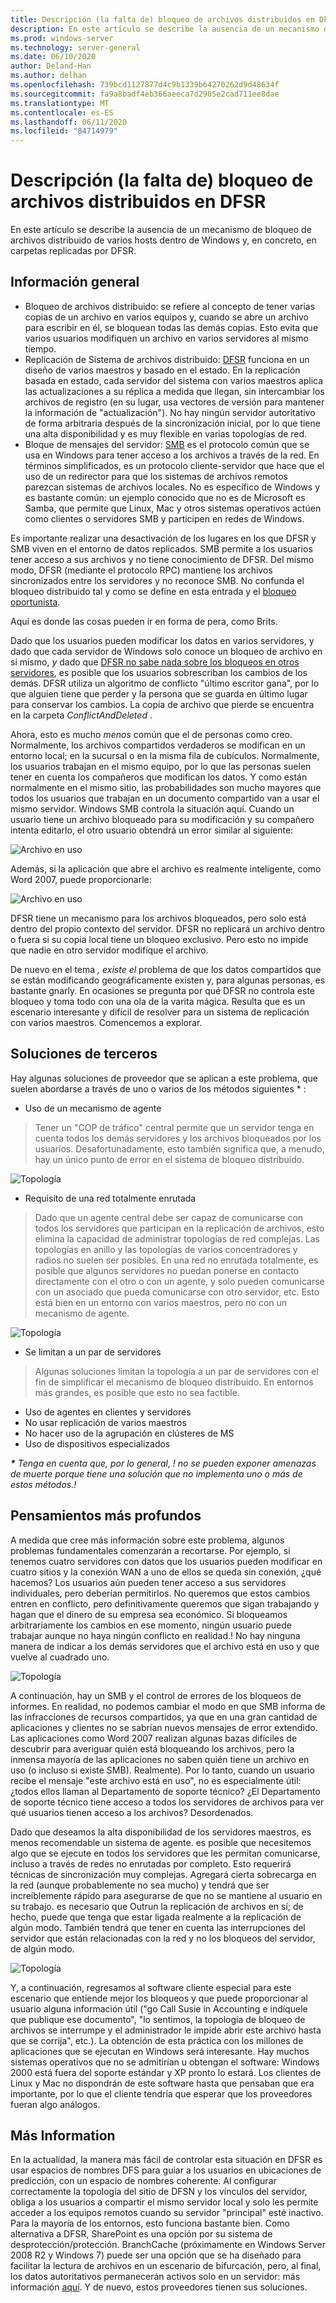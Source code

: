 ```yaml
---
title: Descripción (la falta de) bloqueo de archivos distribuidos en DFSR
description: En este artículo se describe la ausencia de un mecanismo de bloqueo de archivos distribuido de varios hosts dentro de Windows y, en concreto, en carpetas replicadas por DFSR.
ms.prod: windows-server
ms.technology: server-general
ms.date: 06/10/2020
author: Deland-Han
ms.author: delhan
ms.openlocfilehash: 739bcd1127877d4c9b1339b64270262d9d48634f
ms.sourcegitcommit: fa9a8badf4eb366aeeca7d2905e2cad711ee8dae
ms.translationtype: MT
ms.contentlocale: es-ES
ms.lasthandoff: 06/11/2020
ms.locfileid: "84714979"
---
```

# <a name="understanding-the-lack-of-distributed-file-locking-in-dfsr"></a>Descripción (la falta de) bloqueo de archivos distribuidos en DFSR

En este artículo se describe la ausencia de un mecanismo de bloqueo de archivos distribuido de varios hosts dentro de Windows y, en concreto, en carpetas replicadas por DFSR.
  
## <a name="some-background"></a>Información general

  - Bloqueo de archivos distribuido: se refiere al concepto de tener varias copias de un archivo en varios equipos y, cuando se abre un archivo para escribir en él, se bloquean todas las demás copias. Esto evita que varios usuarios modifiquen un archivo en varios servidores al mismo tiempo.
  - Replicación de Sistema de archivos distribuido: [DFSR](/previous-versions/windows/desktop/dfsr/distributed-file-system-replication--dfsr-) funciona en un diseño de varios maestros y basado en el estado. En la replicación basada en estado, cada servidor del sistema con varios maestros aplica las actualizaciones a su réplica a medida que llegan, sin intercambiar los archivos de registro (en su lugar, usa vectores de versión para mantener la información de "actualización"). No hay ningún servidor autoritativo de forma arbitraria después de la sincronización inicial, por lo que tiene una alta disponibilidad y es muy flexible en varias topologías de red.
  - Bloque de mensajes del servidor: [SMB](/openspecs/windows_protocols/ms-smb/f210069c-7086-4dc2-885e-861d837df688) es el protocolo común que se usa en Windows para tener acceso a los archivos a través de la red. En términos simplificados, es un protocolo cliente-servidor que hace que el uso de un redirector para que los sistemas de archivos remotos parezcan sistemas de archivos locales. No es específico de Windows y es bastante común: un ejemplo conocido que no es de Microsoft es Samba, que permite que Linux, Mac y otros sistemas operativos actúen como clientes o servidores SMB y participen en redes de Windows.

  
Es importante realizar una desactivación de los lugares en los que DFSR y SMB viven en el entorno de datos replicados. SMB permite a los usuarios tener acceso a sus archivos y no tiene conocimiento de DFSR. Del mismo modo, DFSR (mediante el protocolo RPC) mantiene los archivos sincronizados entre los servidores y no reconoce SMB. No confunda el bloqueo distribuido tal y como se define en esta entrada y el [bloqueo oportunista](/windows/win32/fileio/opportunistic-locks).  
  
Aquí es donde las cosas pueden ir en forma de pera, como Brits.  
  
Dado que los usuarios pueden modificar los datos en varios servidores, y dado que cada servidor de Windows solo conoce un bloqueo de archivo en sí mismo, *y* dado que [DFSR no sabe nada sobre los bloqueos en otros servidores](/previous-versions/windows/it-pro/windows-server-2003/cc773238(v=ws.10)), es posible que los usuarios sobrescriban los cambios de los demás. DFSR utiliza un algoritmo de conflicto "último escritor gana", por lo que alguien tiene que perder y la persona que se guarda en último lugar para conservar los cambios. La copia de archivo que pierde se encuentra en la carpeta *ConflictAndDeleted* .  
  
Ahora, esto es mucho *menos* común que el de personas como creo. Normalmente, los archivos compartidos verdaderos se modifican en un entorno local; en la sucursal o en la misma fila de cubículos. Normalmente, los usuarios trabajan en el mismo equipo, por lo que las personas suelen tener en cuenta los compañeros que modifican los datos. Y como están normalmente en el mismo sitio, las probabilidades son mucho mayores que todos los usuarios que trabajan en un documento compartido van a usar el mismo servidor. Windows SMB controla la situación aquí. Cuando un usuario tiene un archivo bloqueado para su modificación y su compañero intenta editarlo, el otro usuario obtendrá un error similar al siguiente:  
  
![Archivo en uso](./media/understanding-the-lack-of-distributed-file-locking-in-dfsr/1.jpg)
  
Además, si la aplicación que abre el archivo es realmente inteligente, como Word 2007, puede proporcionarle:  
  
![Archivo en uso](./media/understanding-the-lack-of-distributed-file-locking-in-dfsr/2.jpg) 
  
DFSR tiene un mecanismo para los archivos bloqueados, pero solo está dentro del propio contexto del servidor. DFSR no replicará un archivo dentro o fuera si su copia local tiene un bloqueo exclusivo. Pero esto no impide que nadie en otro servidor modifique el archivo.  
  
De nuevo en el tema *, existe el* problema de que los datos compartidos que se están modificando geográficamente existen y, para algunas personas, es bastante gnarly. En ocasiones se pregunta por qué DFSR no controla este bloqueo y toma todo con una ola de la varita mágica. Resulta que es un escenario interesante y difícil de resolver para un sistema de replicación con varios maestros. Comencemos a explorar.  
  
## <a name="third-party-solutions"></a>Soluciones de terceros
  
Hay algunas soluciones de proveedor que se aplican a este problema, que suelen abordarse a través de uno o varios de los métodos siguientes \* :  

  - Uso de un mecanismo de agente

> Tener un "COP de tráfico" central permite que un servidor tenga en cuenta todos los demás servidores y los archivos bloqueados por los usuarios. Desafortunadamente, esto también significa que, a menudo, hay un único punto de error en el sistema de bloqueo distribuido.

![Topología](./media/understanding-the-lack-of-distributed-file-locking-in-dfsr/3.png) 

  - Requisito de una red totalmente enrutada

> Dado que un agente central debe ser capaz de comunicarse con todos los servidores que participan en la replicación de archivos, esto elimina la capacidad de administrar topologías de red complejas. Las topologías en anillo y las topologías de varios concentradores y radios no suelen ser posibles. En una red no enrutada totalmente, es posible que algunos servidores no puedan ponerse en contacto directamente con el otro o con un agente, y solo pueden comunicarse con un asociado que pueda comunicarse con otro servidor, etc. Esto está bien en un entorno con varios maestros, pero no con un mecanismo de agente.

![Topología](./media/understanding-the-lack-of-distributed-file-locking-in-dfsr/4.png)

  - Se limitan a un par de servidores

> Algunas soluciones limitan la topología a un par de servidores con el fin de simplificar el mecanismo de bloqueo distribuido. En entornos más grandes, es posible que esto no sea factible.

  - Uso de agentes en clientes y servidores
  - No usar replicación de varios maestros
  - No hacer uso de la agrupación en clústeres de MS
  - Uso de dispositivos especializados

  
***\*** Tenga en cuenta que, por lo general, \! no se pueden exponer amenazas de muerte porque tiene una solución que no implementa uno o más de estos métodos.\!*  
  
## <a name="deeper-thoughts"></a>Pensamientos más profundos  
  
A medida que cree más información sobre este problema, algunos problemas fundamentales comenzarán a recortarse. Por ejemplo, si tenemos cuatro servidores con datos que los usuarios pueden modificar en cuatro sitios y la conexión WAN a uno de ellos se queda sin conexión, ¿qué hacemos? Los usuarios aún pueden tener acceso a sus servidores individuales, pero deberían permitirlos. No queremos que estos cambios entren en conflicto, pero definitivamente queremos que sigan trabajando y hagan que el dinero de su empresa sea económico. Si bloqueamos arbitrariamente los cambios en ese momento, ningún usuario puede trabajar aunque no haya ningún conflicto en realidad.\! No hay ninguna manera de indicar a los demás servidores que el archivo está en uso y que vuelve al cuadrado uno.  
  
![Topología](./media/understanding-the-lack-of-distributed-file-locking-in-dfsr/5.png)
  
A continuación, hay un SMB y el control de errores de los bloqueos de informes. En realidad, no podemos cambiar el modo en que SMB informa de las infracciones de recursos compartidos, ya que en una gran cantidad de aplicaciones y clientes no se sabrían nuevos mensajes de error extendido. Las aplicaciones como Word 2007 realizan algunas bazas difíciles de descubrir para averiguar quién está bloqueando los archivos, pero la inmensa mayoría de las aplicaciones no saben quién tiene un archivo en uso (o incluso si existe SMB). Realmente). Por lo tanto, cuando un usuario recibe el mensaje "este archivo está en uso", no es especialmente útil: ¿todos ellos llaman al Departamento de soporte técnico? ¿El Departamento de soporte técnico tiene acceso a todos los servidores de archivos para ver qué usuarios tienen acceso a los archivos? Desordenados.  
  
Dado que deseamos la alta disponibilidad de los servidores maestros, es menos recomendable un sistema de agente. es posible que necesitemos algo que se ejecute en todos los servidores que les permitan comunicarse, incluso a través de redes no enrutadas por completo. Esto requerirá técnicas de sincronización muy complejas. Agregará cierta sobrecarga en la red (aunque probablemente no sea mucho) y tendrá que ser increíblemente rápido para asegurarse de que no se mantiene al usuario en su trabajo. es necesario que Outrun la replicación de archivos en sí; de hecho, puede que tenga que estar ligada realmente a la replicación de algún modo. También tendrá que tener en cuenta las interrupciones del servidor que están relacionadas con la red y no los bloqueos del servidor, de algún modo.  

![Topología](./media/understanding-the-lack-of-distributed-file-locking-in-dfsr/6.png)
  
Y, a continuación, regresamos al software cliente especial para este escenario que entiende mejor los bloqueos y que puede proporcionar al usuario alguna información útil ("go Call Susie in Accounting e indíquele que publique ese documento", "lo sentimos, la topología de bloqueo de archivos se interrumpe y el administrador le impide abrir este archivo hasta que se corrija", etc.). La obtención de esta práctica con los millones de aplicaciones que se ejecutan en Windows será interesante. Hay muchos sistemas operativos que no se admitirían u obtengan el software: Windows 2000 está fuera del soporte estándar y XP pronto lo estará. Los clientes de Linux y Mac no dispondrán de este software hasta que pensaban que era importante, por lo que el cliente tendría que esperar que los proveedores fueran algo análogos.  
  
## <a name="more-inforamtion"></a>Más Information
  
En la actualidad, la manera más fácil de controlar esta situación en DFSR es usar espacios de nombres DFS para guiar a los usuarios en ubicaciones de predicción, con un espacio de nombres coherente. Al configurar correctamente la topología del sitio de DFSN y los vínculos del servidor, obliga a los usuarios a compartir el mismo servidor local y solo les permite acceder a los equipos remotos cuando su servidor "principal" esté inactivo. Para la mayoría de los entornos, esto funciona bastante bien. Como alternativa a DFSR, SharePoint es una opción por su sistema de desprotección/protección. BranchCache (próximamente en Windows Server 2008 R2 y Windows 7) puede ser una opción que se ha diseñado para facilitar la lectura de archivos en un escenario de bifurcación, pero, al final, los datos autoritativos permanecerán activos solo en un servidor: más información [aquí](/previous-versions/windows/it-pro/windows-server-2012-R2-and-2012/jj127252(v=ws.11)). Y de nuevo, estos proveedores tienen sus soluciones.

